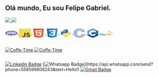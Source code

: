 ## Olá mundo, Eu sou Felipe Gabriel. 
<a href="https://github.com/Flipe-TI">
  <img height="180em" src="https://github-readme-stats-eight-theta.vercel.app/api?username=Flipe-TI&show_icons=true&theme=tokyonight&include_all_commits=true&count_private=true"/>
  <img height="180em" src="https://github-readme-stats-eight-theta.vercel.app/api/top-langs/?username=Flipe-TI&layout=compact&langs_count=8&theme=tokyonight"/>
 
<div style="display: inline_block"><br>
  <img align="center" alt="icon-Js" height="30" width="40" src="https://raw.githubusercontent.com/devicons/devicon/master/icons/php/php-plain.svg">
  <img align="center" alt="icon-React" height="30" width="40" src="https://raw.githubusercontent.com/devicons/devicon/master/icons/javascript/javascript-original.svg">
  <img align="center" alt="icon-HTML" height="30" width="40" src="https://raw.githubusercontent.com/devicons/devicon/master/icons/html5/html5-original.svg">
  <img align="center" alt="icon-CSS" height="30" width="40" src="https://raw.githubusercontent.com/devicons/devicon/master/icons/css3/css3-original.svg">
  <img align="center" alt="icon-Csharp" height="30" width="40" src="https://raw.githubusercontent.com/devicons/devicon/master/icons/python/python-original.svg">
  <img align="center" alt="icon-Csharp" height="30" width="40" src="https://raw.githubusercontent.com/devicons/devicon/master/icons/c/c-original.svg">
  <img align="center" alt="icon-Csharp" height="30" width="40" src="https://raw.githubusercontent.com/devicons/devicon/master/icons/cplusplus/cplusplus-original.svg">
  <img align="center" alt="icon-Js" height="30" width="40" src="https://raw.githubusercontent.com/devicons/devicon/master/icons/mysql/mysql-original-wordmark.svg">
</div>

  ##

<div>
    <img align="center" alt="Coffe-Time" height="180" width="200" src="https://media.giphy.com/media/687qS11pXwjCM/giphy.gif">
    <img align="center" alt="Coffe-Time" height="180" width="200" src="https://media.giphy.com/media/ZVik7pBtu9dNS/giphy.gif">
</div>

##

[![Linkedin Badge](https://img.shields.io/badge/-LinkedIn-blue?style=flat-square&logo=Linkedin&logoColor=white&link=https://www.linkedin.com/in/felipe-silva-ti/)](https://www.linkedin.com/in/felipe-silva-ti/)
[![Whatsapp Badge](https://img.shields.io/badge/-Whatsapp-4CA143?style=flat-square&labelColor=4CA143&logo=whatsapp&logoColor=white&link=https://api.whatsapp.com/send?phone=558599808243&text=Hello!)](https://api.whatsapp.com/send?phone=558599808243&text=Hello!)
[![Gmail Badge](https://img.shields.io/badge/-Gmail-c14438?style=flat-square&logo=Gmail&logoColor=white&link=mailto:felipe.suporteti@hotmail.com)](mailto:felipe.suporteti@hotmail.com)
